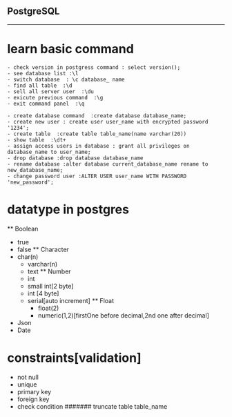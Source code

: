 
## PostgreSQL
----------------------------------------------
# learn basic command
    - check version in postgress command : select version();
    - see database list :\l
    - switch database  : \c database_ name 
    - find all table  :\d 
    - sell all server user  :\du 
    - exicute previous command  :\g 
    - exit command panel  :\q 
 
    - create database command  :create database database_name; 
    - create new user : create user user_name with encrypted password '1234'; 
    - create table  :create table table_name(name varchar(20)) 
    - show table  :\dt+ 
    - assign access users in database : grant all privileges on database_name to user_name; 
    - drop database :drop database database_name 
    - rename database :alter database current_database_name rename to new_database_name; 
    - change password user :ALTER USER user_name WITH PASSWORD 'new_password'; 
   # datatype in postgres
** Boolean
  * true
  * false
** Character
  * char(n)
     * varchar(n)
     * text
    ** Number
     * int
     * small int[2 byte]
     * int [4 byte]
     * serial[auto increment]
    ** Float
       * float(2)
       * numeric(1,2)[firstOne before decimal,2nd one after decimal]
   * Json
   * Date


 # constraints[validation]
  - not null
  - unique
  - primary key
  - foreign key
  - check condition
#######
truncate table table_name


  